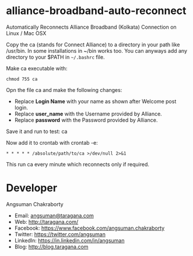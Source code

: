 # alliance-broadband-auto-reconnect
Automatically Reconnects Alliance Broadband (Kolkata) Connection on Linux / Mac OSX

Copy the ca (stands for Connect Alliance) to a directory in your path like /usr/bin. In some installations in ~/bin works too. You can anyways add any directory to your $PATH in `~/.bashrc` file.

Make ca executable with:

`chmod 755 ca`

Opn the file ca and make the following changes:
- Replace **Login Name** with your name as shown after Welcome post login.
- Replace **user_name** with the Username provided by Alliance. 
- Replace **password** with the Password provided by Alliance.

Save it and run to test:
ca

Now add it to crontab with crontab -e:

`* * * * * /absolute/path/to/ca >/dev/null 2>&1`

This run ca every minute which reconnects only if required.

# Developer
Angsuman Chakraborty
- Email: angsuman@taragana.com
- Web:      http://taragana.com/
- Facebook: https://www.facebook.com/angsuman.chakraborty
- Twitter:  https://twitter.com/angsuman
- LinkedIn: https://in.linkedin.com/in/angsuman
- Blog:     http://blog.taragana.com


